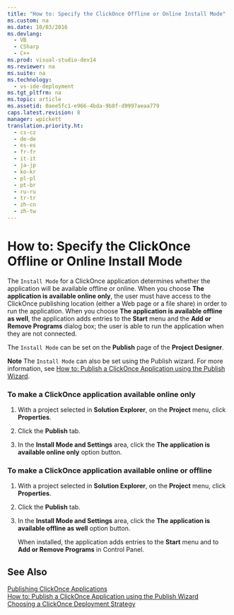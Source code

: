 ```yaml
---
title: "How to: Specify the ClickOnce Offline or Online Install Mode"
ms.custom: na
ms.date: 10/03/2016
ms.devlang: 
  - VB
  - CSharp
  - C++
ms.prod: visual-studio-dev14
ms.reviewer: na
ms.suite: na
ms.technology: 
  - vs-ide-deployment
ms.tgt_pltfrm: na
ms.topic: article
ms.assetid: 0aee5fc1-e966-4bda-9b8f-d9997aeaa779
caps.latest.revision: 8
manager: wpickett
translation.priority.ht: 
  - cs-cz
  - de-de
  - es-es
  - fr-fr
  - it-it
  - ja-jp
  - ko-kr
  - pl-pl
  - pt-br
  - ru-ru
  - tr-tr
  - zh-cn
  - zh-tw
---
```

# How to: Specify the ClickOnce Offline or Online Install Mode
The `Install Mode` for a ClickOnce application determines whether the application will be available offline or online. When you choose **The application is available online only**, the user must have access to the ClickOnce publishing location (either a Web page or a file share) in order to run the application. When you choose **The application is available offline as well**, the application adds entries to the **Start** menu and the **Add or Remove Programs** dialog box; the user is able to run the application when they are not connected.  
  
 The `Install Mode` can be set on the **Publish** page of the **Project Designer**.  
  
 **Note** The `Install Mode` can also be set using the Publish wizard. For more information, see [How to: Publish a ClickOnce Application using the Publish Wizard](../VS_IDE/How-to--Publish-a-ClickOnce-Application-using-the-Publish-Wizard.md).  
  
### To make a ClickOnce application available online only  
  
1.  With a project selected in **Solution Explorer**, on the **Project** menu, click **Properties**.  
  
2.  Click the **Publish** tab.  
  
3.  In the **Install Mode and Settings** area, click the **The application is available online only** option button.  
  
### To make a ClickOnce application available online or offline  
  
1.  With a project selected in **Solution Explorer**, on the **Project** menu, click **Properties**.  
  
2.  Click the **Publish** tab.  
  
3.  In the **Install Mode and Settings** area, click the **The application is available offline as well** option button.  
  
     When installed, the application adds entries to the **Start** menu and to **Add or Remove Programs** in Control Panel.  
  
## See Also  
 [Publishing ClickOnce Applications](../VS_IDE/Publishing-ClickOnce-Applications.md)   
 [How to: Publish a ClickOnce Application using the Publish Wizard](../VS_IDE/How-to--Publish-a-ClickOnce-Application-using-the-Publish-Wizard.md)   
 [Choosing a ClickOnce Deployment Strategy](../VS_IDE/Choosing-a-ClickOnce-Deployment-Strategy.md)